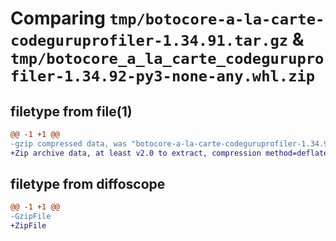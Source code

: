 # Comparing `tmp/botocore-a-la-carte-codeguruprofiler-1.34.91.tar.gz` & `tmp/botocore_a_la_carte_codeguruprofiler-1.34.92-py3-none-any.whl.zip`

## filetype from file(1)

```diff
@@ -1 +1 @@
-gzip compressed data, was "botocore-a-la-carte-codeguruprofiler-1.34.91.tar", last modified: Thu Apr 25 01:03:23 2024, max compression
+Zip archive data, at least v2.0 to extract, compression method=deflate
```

## filetype from diffoscope

```diff
@@ -1 +1 @@
-GzipFile
+ZipFile
```

